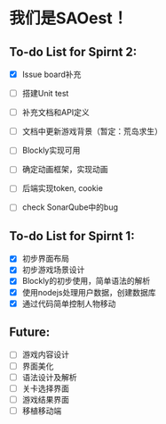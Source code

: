 # 我们是SAOest！

## To-do List for Spirnt 2:

- [x] Issue board补充
- [ ] 搭建Unit test
- [ ] 补充文档和API定义
- [ ] 文档中更新游戏背景（暂定：荒岛求生）
- [ ] Blockly实现可用
- [ ] 确定动画框架，实现动画
- [ ] 后端实现token, cookie
- [ ] check SonarQube中的bug


## To-do List for Spirnt 1:

- [x] 初步界面布局
- [x] 初步游戏场景设计
- [x] Blockly的初步使用，简单语法的解析
- [x] 使用nodejs处理用户数据，创建数据库
- [x] 通过代码简单控制人物移动

## Future:
- [ ] 游戏内容设计
- [ ] 界面美化
- [ ] 语法设计及解析
- [ ] 关卡选择界面
- [ ] 游戏结果界面
- [ ] 移植移动端
